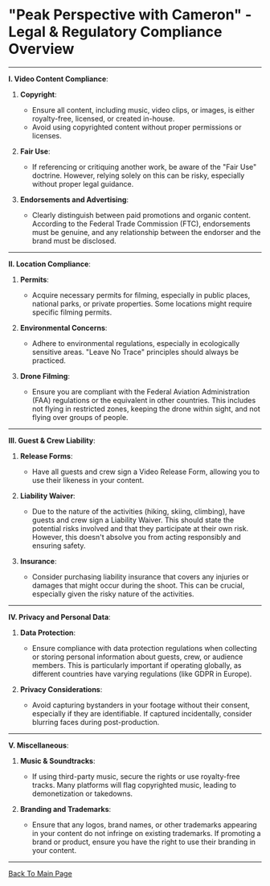 # **"Peak Perspective with Cameron" - Legal & Regulatory Compliance Overview**

---

**I. Video Content Compliance**:

1. **Copyright**:
   - Ensure all content, including music, video clips, or images, is either royalty-free, licensed, or created in-house.
   - Avoid using copyrighted content without proper permissions or licenses.
   
2. **Fair Use**:
   - If referencing or critiquing another work, be aware of the "Fair Use" doctrine. However, relying solely on this can be risky, especially without proper legal guidance.
   
3. **Endorsements and Advertising**:
   - Clearly distinguish between paid promotions and organic content. According to the Federal Trade Commission (FTC), endorsements must be genuine, and any relationship between the endorser and the brand must be disclosed.

---

**II. Location Compliance**:

1. **Permits**:
   - Acquire necessary permits for filming, especially in public places, national parks, or private properties. Some locations might require specific filming permits.
   
2. **Environmental Concerns**:
   - Adhere to environmental regulations, especially in ecologically sensitive areas. "Leave No Trace" principles should always be practiced.
   
3. **Drone Filming**:
   - Ensure you are compliant with the Federal Aviation Administration (FAA) regulations or the equivalent in other countries. This includes not flying in restricted zones, keeping the drone within sight, and not flying over groups of people.

---

**III. Guest & Crew Liability**:

1. **Release Forms**:
   - Have all guests and crew sign a Video Release Form, allowing you to use their likeness in your content.
   
2. **Liability Waiver**:
   - Due to the nature of the activities (hiking, skiing, climbing), have guests and crew sign a Liability Waiver. This should state the potential risks involved and that they participate at their own risk. However, this doesn't absolve you from acting responsibly and ensuring safety.
   
3. **Insurance**:
   - Consider purchasing liability insurance that covers any injuries or damages that might occur during the shoot. This can be crucial, especially given the risky nature of the activities.

---

**IV. Privacy and Personal Data**:

1. **Data Protection**:
   - Ensure compliance with data protection regulations when collecting or storing personal information about guests, crew, or audience members. This is particularly important if operating globally, as different countries have varying regulations (like GDPR in Europe).

2. **Privacy Considerations**:
   - Avoid capturing bystanders in your footage without their consent, especially if they are identifiable. If captured incidentally, consider blurring faces during post-production.

---

**V. Miscellaneous**:

1. **Music & Soundtracks**:
   - If using third-party music, secure the rights or use royalty-free tracks. Many platforms will flag copyrighted music, leading to demonetization or takedowns.

2. **Branding and Trademarks**:
   - Ensure that any logos, brand names, or other trademarks appearing in your content do not infringe on existing trademarks. If promoting a brand or product, ensure you have the right to use their branding in your content.

---
[Back To Main Page](/README.md)
